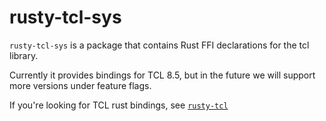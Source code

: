 rusty-tcl-sys
=============

`rusty-tcl-sys` is a package that contains Rust FFI declarations for the tcl
library.

Currently it provides bindings for TCL 8.5, but in the future we will support
more versions under feature flags.

If you're looking for TCL rust bindings, see [`rusty-tcl`](https://crates.io/crates/rusty-tcl)
